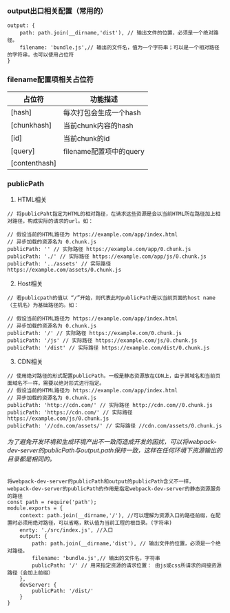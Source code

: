 ### output出口相关配置（常用的）
```
output: {
	path: path.join(__dirname,'dist'), // 输出文件的位置，必须是一个绝对路径。
	filename: 'bundle.js',// 输出的文件名，值为一个字符串；可以是一个相对路径的字符串，也可以使用占位符
}
```
### filename配置项相关占位符
占位符 | 功能描述
-- | --
 [hash]| 每次打包会生成一个hash
[chunkhash]|当前chunk内容的hash
[id]| 当前chunk的id
[query]| filename配置项中的query
[contenthash]|

### publicPath
1. HTML相关
```
// 将publicPaht指定为HTML的相对路径，在请求这些资源是会以当前HTML所在路径加上相对路径，构成实际的请求的url。如： 

// 假设当前的HTML路径为 https://example.com/app/index.html
// 异步加载的资源名为 0.chunk.js
publicPath: '' // 实际路径 https://example.com/app/0.chunk.js
publicPath: './' // 实际路径 https://example.com/app/js/0.chunk.js
publicPath: '../assets' // 实际路径 https://example.com/assets/0.chunk.js
```

2. Host相关
```
// 若publicpath的值以 “/”开始，则代表此时publicPath是以当前页面的host name （主机名）为基础路径的。如： 

// 假设当前的HTML路径为 https://example.com/app/index.html
// 异步加载的资源名为 0.chunk.js
publicPath: '/' // 实际路径 https://example.com/0.chunk.js
publicPath: '/js' // 实际路径 https://example.com/js/0.chunk.js
publicPath: '/dist' // 实际路径 https://example.com/dist/0.chunk.js
```

3. CDN相关
```
// 使用绝对路径的形式配置publicPath。一般是静态资源放在CDN上，由于其域名和当前页面域名不一样，需要以绝对形式进行指定。
// 假设当前的HTML路径为 https://example.com/app/index.html
// 异步加载的资源名为 0.chunk.js
publicPath: 'http://cdn.com/' // 实际路径 http://cdn.com//0.chunk.js
publicPath: 'https://cdn.com/' // 实际路径 https://example.com/js/0.chunk.js
publicPath: '//cdn.com/assets/' // 实际路径 //cdn.com/assets/0.chunk.js

```

###### 为了避免开发环境和生成环境产出不一致而造成开发的困扰，可以将webpack-dev-server的publicPath与output.path保持一致，这样在任何环境下资源输出的目录都是相同的。
```
将webpack-dev-server的publicPath和output的publicPath含义不一样，
webpack-dev-server的publicPath的作用是指定webpack-dev-server的静态资源服务的路径
const path = require('path');
module.exports = {
	context: path.join(__dirname,'/'), //可以理解为资源入口的路径前缀，在配置时必须用绝对路径，可以省略，默认值为当前工程的根目录。(字符串)
	enrty: './src/index.js', //入口
	output: {
		path: path.join(__dirname,'dist'), // 输出文件的位置，必须是一个绝对路径。
		filename: 'bundle.js',// 输出的文件名，字符串
		publicPath: '/' // 用来指定资源的请求位置： 由js或css所请求的间接资源路径（会加上前缀）
	},
	devServer: {
		publicPath: '/dist/'
	}
}
```
